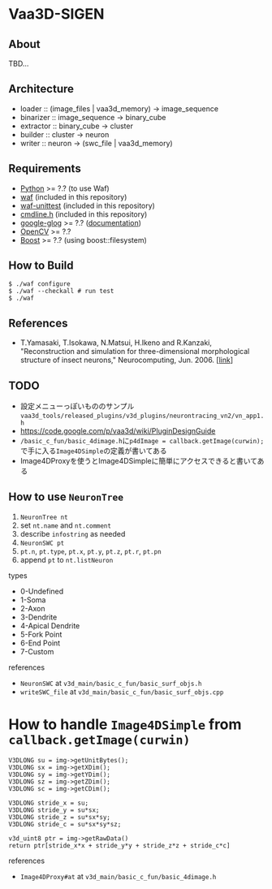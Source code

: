 # Vaa3D-SIGEN

## About

TBD...

## Architecture

* loader :: (image\_files | vaa3d\_memory) -> image\_sequence
* binarizer :: image\_sequence -> binary\_cube
* extractor :: binary\_cube -> cluster
* builder :: cluster -> neuron
* writer :: neuron -> (swc\_file | vaa3d\_memory)

## Requirements

* [Python](https://www.python.org/) >= ?.? (to use Waf)
* [waf](https://waf.io/) (included in this repository)
* [waf-unittest](https://github.com/tanakh/waf-unittest) (included in this repository)
* [cmdline.h](https://github.com/tanakh/cmdline) (included in this repository)
* [google-glog](https://github.com/google/glog) >= ?.? ([documentation](http://google-glog.googlecode.com/svn/trunk/doc/glog.html))
* [OpenCV](http://opencv.org/) >= ?.?
* [Boost](http://www.boost.org/) >= ?.? (using boost::filesystem)

## How to Build

```
$ ./waf configure
$ ./waf --checkall # run test
$ ./waf
```

## References

* T.Yamasaki, T.Isokawa, N.Matsui, H.Ikeno and R.Kanzaki, "Reconstruction and simulation for three-dimensional morphological structure of insect neurons," Neurocomputing, Jun. 2006. \[[link](http://dx.doi.org/10.1016/j.neucom.2005.12.042)\]

## TODO

* 設定メニューっぽいもののサンプル `vaa3d_tools/released_plugins/v3d_plugins/neurontracing_vn2/vn_app1.h`
* https://code.google.com/p/vaa3d/wiki/PluginDesignGuide
* `/basic_c_fun/basic_4dimage.h`に`p4dImage = callback.getImage(curwin);`で手に入る`Image4DSimple`の定義が書いてある
* Image4DProxyを使うとImage4DSimpleに簡単にアクセスできると書いてある

## How to use `NeuronTree`

1. `NeuronTree nt`
2. set `nt.name` and `nt.comment`
3. describe `infostring` as needed
4. `NeuronSWC pt`
5. `pt.n`, `pt.type`, `pt.x`, `pt.y`, `pt.z`, `pt.r`, `pt.pn`
6. append `pt` to `nt.listNeuron`

types

* 0-Undefined
* 1-Soma
* 2-Axon
* 3-Dendrite
* 4-Apical Dendrite
* 5-Fork Point
* 6-End Point
* 7-Custom

references

* `NeuronSWC` at `v3d_main/basic_c_fun/basic_surf_objs.h`
* `writeSWC_file` at `v3d_main/basic_c_fun/basic_surf_objs.cpp`

# How to handle `Image4DSimple` from `callback.getImage(curwin)`

```
V3DLONG su = img->getUnitBytes();
V3DLONG sx = img->getXDim();
V3DLONG sy = img->getYDim();
V3DLONG sz = img->getZDim();
V3DLONG sc = img->getCDim();

V3DLONG stride_x = su;
V3DLONG stride_y = su*sx;
V3DLONG stride_z = su*sx*sy;
V3DLONG stride_c = su*sx*sy*sz;

v3d_uint8 ptr = img->getRawData()
return ptr[stride_x*x + stride_y*y + stride_z*z + stride_c*c]
```

references

* `Image4DProxy#at` at `v3d_main/basic_c_fun/basic_4dimage.h`
